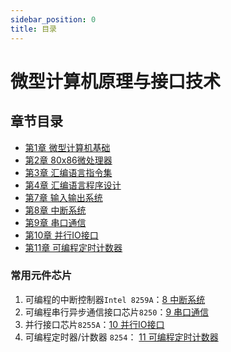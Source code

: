```yaml
---
sidebar_position: 0
title: 目录
---
```


# 微型计算机原理与接口技术

## 章节目录

- [第1章 微型计算机基础](01_微型计算机基础.md)
- [第2章 80x86微处理器](02_80x86微处理器.md)
- [第3章 汇编语言指令集](03_汇编语言指令集.md)
- [第4章 汇编语言程序设计](04_汇编语言程序设计.md)
- [第7章 输入输出系统](07_输入输出系统.md)
- [第8章 中断系统](08_中断系统.md)
- [第9章 串口通信](09_串口通信.md)
- [第10章 并行IO接口](10_并行IO接口.md)
- [第11章 可编程定时计数器](11_可编程定时计数器.md)

### 常用元件芯片

1. 可编程的中断控制器`Intel 8259A`：[8 中断系统](08_中断系统.md#84-中断控制器8259a)
2. 可编程串行异步通信接口芯片`8250`：[9 串口通信](09_串口通信.md#92-可编程串行异步通信接口芯片8250)
3. 并行接口芯片`8255A`：[10 并行IO接口](10_并行IO接口.md)
4. 可编程定时器/计数器 `8254`： [11 可编程定时计数器](11_可编程定时计数器.md)
